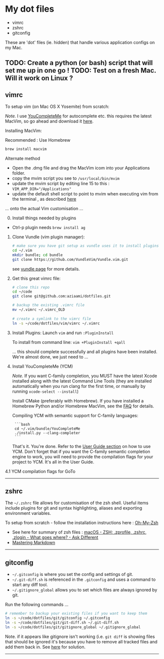 # My dot files

* vimrc
* zshrc
* gitconfig

These are 'dot' files (ie. hidden) that handle various application configs on my Mac. 

TODO: Create a python (or bash) script that will set me up in one go !
TODO: Test on a fresh Mac. Will it work on Linux ?
-------

## vimrc 

To setup vim (on Mac OS X Yosemite) from scratch:

*Note.* I use [YouCompleteMe](http://valloric.github.io/YouCompleteMe/#mac-os-x) for autocomplete etc. this requires the latest MacVim, so go ahead and download it [here](https://github.com/macvim-dev/macvim/releases). 

Installing MacVim:

Recommended : Use Homebrew
```bash
brew install macvim
```

Alternate method 
 - Open the .dmg file and drag the MacVim icom into your Applications folder. 
 - copy the mvim script you see to `/usr/local/bin/mvim`
 - update the mvim script by editing line 15 to this : `VIM_APP_DIR="/Applications"`
 - update the default shell script to point to mvim when executing vim from the terminal , as described [here](http://stackoverflow.com/questions/7211820/update-built-in-vim-on-mac-os-x)
 
... onto the actual Vim customisation ... 

0. Install things needed by plugins 
 - Ctrl-p plugin needs `brew install ag`

1. Clone Vundle (vim plugin manager):

    ```bash
    # make sure you have git setup as vundle uses it to install plugins
    cd ~/.vim
    mkdir bundle; cd bundle
    git clone https://github.com/VundleVim/Vundle.vim.git
    ```
    see [vundle page](https://github.com/VundleVim/Vundle.vim) for more details.

2. Get this great vimrc file: 
         
    ```bash 
    # clone this repo
    cd ~/code
    git clone git@github.com:aziaami/dotfiles.git

    # backup the existing .vimrc file
    mv ~/.vimrc ~/.vimrc_OLD
        
    # create a symlink to the vimrc file
    ln -s ~/code/dotfiles/vim/vimrc ~/.vimrc
    ```
3. Install Plugins:
    Launch `vim` and run `:PluginInstall`

    To install from command line: `vim +PluginInstall +qall`

    ... this should complete successfully and all plugins have been installed. We're almost done, we just need to ...

4. Install YouCompleteMe (YCM)

    *Note.* If you want C-family completion, you MUST have the latest Xcode installed along with the latest Command Line Tools (they are installed automatically when you run clang for the first time, or manually by running `xcode-select --install`)

    Install CMake (preferably with Homebrew). If you have installed a Homebrew Python and/or Homebrew MacVim, see the [FAQ](http://valloric.github.io/YouCompleteMe/#faq) for details.

    Compiling YCM with semantic support for C-family languages:
 
        ```bash
        cd ~/.vim/bundle/YouCompleteMe
        ./install.py --clang-completer
        ```

    That's it. You're done. Refer to the [User Guide section](http://valloric.github.io/YouCompleteMe/#user-guide) on how to use YCM. Don't forget that if you want the C-family semantic completion engine to work, you will need to provide the compilation flags for your project to YCM. It's all in the User Guide.

4.1 YCM compilation flags for GoTo 

--------

## zshrc

The `~/.zshrc` file allows for customisation of the zsh shell. Useful items include plugins for git and syntax highlighting, aliases and exporting environment variables.

To setup from scratch - follow the installation instructions here : [Oh-My-Zsh](https://github.com/robbyrussell/oh-my-zsh) 

- See here for summary of zsh files : [macOS - ZSH: .zprofile, .zshrc, .zlogin - What goes where? - Ask Different](https://apple.stackexchange.com/a/388623)
- [Mastering Markdown](https://guides.github.com/features/mastering-markdown/)

--------

## gitconfig

- `~/.gitconfig` is where you set the config and settings of git.
- `~/.git-diff.sh` is referenced in the `.gitconfig` and uses a command to start any diff tool.
- `~/.gitignore_global` allows you to set which files are always ignored by git. 

Run the following commands ... 

```bash
# remember to backup your existing files if you want to keep them
ln -s ~/code/dotfiles/git/gitconfig ~/.gitconfig
ln -s ~/code/dotfiles/git/git-diff.sh ~/.git-diff.sh
ln -s ~/code/dotfiles/git/gitignore_global ~/.gitignore_global
```

Note. if it appears like gitignore isn't working (i.e. `git diff` is showing files that should be ignored it's because you have to remove all tracked files and add them back in. See [here](http://blog.jonathanchannon.com/2012/11/18/gitignore-not-working-fixed/) for solution.

--------
